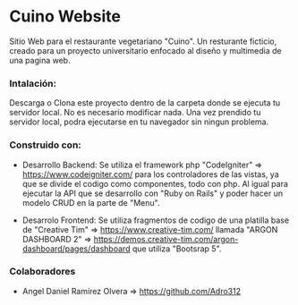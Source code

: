 # Cuino Website

Sitio Web para el restaurante vegetariano "Cuino". 
Un resturante ficticio, creado para un proyecto universitario enfocado al diseño y multimedia de una pagina web.

### Intalación:

Descarga o Clona este proyecto dentro de la carpeta donde se ejecuta tu servidor local. No es necesario modificar nada. Una vez prendido tu servidor local, podra ejecutarse en tu navegador sin ningun problema.

### Construido con:

* Desarrollo Backend:
Se utiliza el framework php "CodeIgniter" => https://www.codeigniter.com/ para los controladores de las vistas, ya que se divide el codigo como componentes, todo con php. Al igual para ejecutar la API que se desarrollo con "Ruby on Rails" y poder hacer un modelo CRUD en la parte de "Menu".

* Desarrolo Frontend:
Se utiliza fragmentos de codigo de una platilla base de "Creative Tim" => https://www.creative-tim.com/ llamada "ARGON DASHBOARD 2" => https://demos.creative-tim.com/argon-dashboard/pages/dashboard que utiliza "Bootsrap 5".

### Colaboradores

* Angel Daniel Ramírez Olvera => https://github.com/Adro312
